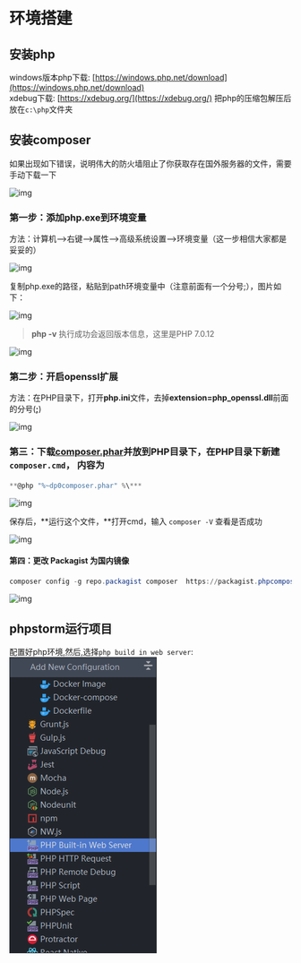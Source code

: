# 环境搭建

## 安装php

windows版本php下载: [https://windows.php.net/download](https://windows.php.net/download)  
xdebug下载: [https://xdebug.org/](https://xdebug.org/)
把php的压缩包解压后放在`c:\php`文件夹

## 安装composer

如果出现如下错误，说明伟大的防火墙阻止了你获取存在国外服务器的文件，需要手动下载一下

![img](https:////upload-images.jianshu.io/upload_images/2484152-cce37e4f7d972af4.png?imageMogr2/auto-orient/strip|imageView2/2/w/503/format/webp)

### 第一步：添加php.exe到环境变量

方法：计算机-->右键-->属性-->高级系统设置-->环境变量（这一步相信大家都是妥妥的）

![img](https:////upload-images.jianshu.io/upload_images/2484152-45b885c50a57f765.png?imageMogr2/auto-orient/strip|imageView2/2/w/420/format/webp)

复制php.exe的路径，粘贴到path环境变量中（注意前面有一个分号;），图片如下：

![img](https:////upload-images.jianshu.io/upload_images/2484152-7e392eead8300237.png?imageMogr2/auto-orient/strip|imageView2/2/w/394/format/webp)

> **php -v** 执行成功会返回版本信息，这里是PHP 7.0.12

![img](https:////upload-images.jianshu.io/upload_images/2484152-0f181bcd2d46956a.png?imageMogr2/auto-orient/strip|imageView2/2/w/519/format/webp)

### 第二步：开启openssl扩展

方法：在PHP目录下，打开**php.ini**文件，去掉**extension=php_openssl.dll**前面的分号(**;**)

![img](https:////upload-images.jianshu.io/upload_images/2484152-bc823d2cdc1d7a67.png?imageMogr2/auto-orient/strip|imageView2/2/w/592/format/webp)

### 第三：下载[composer.phar](https://link.jianshu.com?t=https://getcomposer.org/composer.phar)并放到PHP目录下，在PHP目录下新建`composer.cmd`， 内容为

```powershell
**@php "%~dp0composer.phar" %\***
```

![img](https:////upload-images.jianshu.io/upload_images/2484152-626e397ccb151b87.png?imageMogr2/auto-orient/strip|imageView2/2/w/565/format/webp)

保存后，**运行这个文件，**打开cmd，输入 `composer -V` 查看是否成功

![img](https:////upload-images.jianshu.io/upload_images/2484152-144ed29c082eb59c.png?imageMogr2/auto-orient/strip|imageView2/2/w/461/format/webp)

#### 第四：更改 Packagist 为国内镜像

```powershell
composer config -g repo.packagist composer  https://packagist.phpcomposer.com 
```

![img](https:////upload-images.jianshu.io/upload_images/2484152-572d718ae9edf85f.png?imageMogr2/auto-orient/strip|imageView2/2/w/648/format/webp)

## phpstorm运行项目

配置好php环境,然后,选择`php build in web server`:  
![](./res/phpstorm-run.png)
